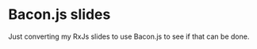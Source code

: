 Bacon.js slides
===============

Just converting my RxJs slides to use Bacon.js to see if that can be
done.

